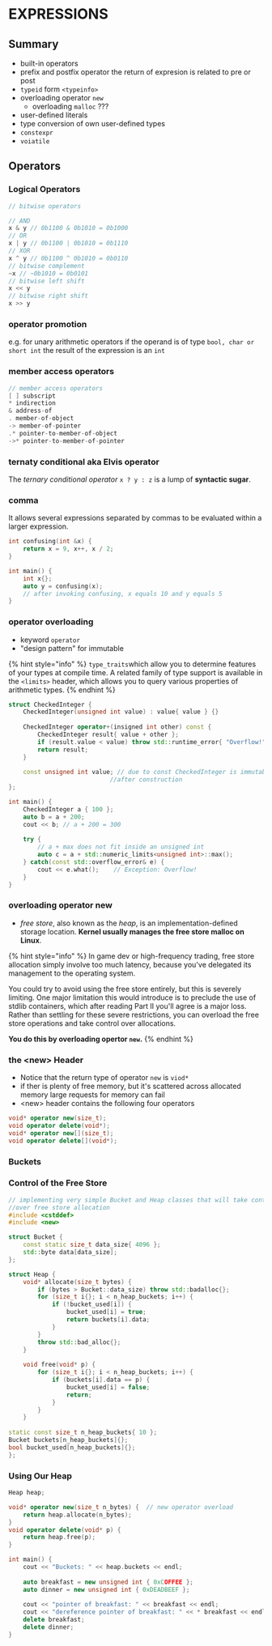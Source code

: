 # EXPRESSIONS

## Summary

* built-in operators
* prefix and postfix operator the return of expresion is related to pre or post
* `typeid` form `<typeinfo>`
* overloading operator `new`
  * overloading `malloc` ???
* user-defined literals
* type conversion of own user-defined types
* `constexpr`
* `voiatile`

## Operators

### Logical Operators

```cpp
// bitwise operators

// AND 
x & y // 0b1100 & 0b1010 = 0b1000
// OR
x | y // 0b1100 | 0b1010 = 0b1110
// XOR
x ^ y // 0b1100 ^ 0b1010 = 0b0110
// bitwise complement
~x // ~0b1010 = 0b0101
// bitwise left shift
x << y
// bitwise right shift
x >> y
```

### operator promotion

e.g. for unary arithmetic operators if the operand is of type `bool, char or short int` the result of the expression is an `int` 

### member access operators

```cpp
// member access operators
[ ] subscript
* indirection
& address-of
. member-of-object
-> member-of-pointer
.* pointer-to-member-of-object
->* pointer-to-member-of-pointer
```

### ternaty conditional aka Elvis operator

The _ternary conditional operator_ `x ? y : z` is a lump of **syntactic sugar**.

### comma

It allows several expressions separated by commas to be evaluated within a larger expression.

```cpp
int confusing(int &x) {
    return x = 9, x++, x / 2;
}

int main() {
    int x{};
    auto y = confusing(x);
    // after invoking confusing, x equals 10 and y equals 5
}
```

### operator overloading

* keyword `operator`
* "design pattern" for immutable

{% hint style="info" %}
`type_traits`which allow you to determine features of your types at compile time. A related family of type support is available in the `<limits>` header, which allows you to query various properties of arithmetic types.
{% endhint %}

```cpp
struct CheckedInteger {
    CheckedInteger(unsigned int value) : value{ value } {}
    
    CheckedInteger operator+(insigned int other) const {
        CheckedInteger result{ value + other };
        if (result.value < value) throw std::runtime_error{ "Overflow!" };
        return result;
    }
    
    const unsigned int value; // due to const CheckedInteger is immutable
                            //after construction
};

int main() {
    CheckedInteger a { 100 };
    auto b = a + 200;
    cout << b; // a + 200 = 300
    
    try {
        // a + max does not fit inside an unsigned int
        auto c = a + std::numeric_limits<unsigned int>::max();
    } catch(const std::overflow_error& e) {
        cout << e.what();    // Exception: Overflow!
    }
}
```

### overloading operator new

* _free store_, also known as the _heap_, is an implementation-defined storage location. **Kernel usually manages the free store malloc on Linux**.

{% hint style="info" %}
In game dev or high-frequency trading, free store allocation simply involve too much latency, because you've delegated its management to the operating system.

You could try to avoid using the free store entirely, but this is severely limiting. One major limitation this would introduce is to preclude the use of stdlib containers, which after reading Part II you'll agree is a major loss. Rather than settling for these severe restrictions, you can overload the free store operations and take control over allocations.

**You do this by overloading opertor `new`.**
{% endhint %}

### the &lt;new&gt; Header

* Notice that the return type of operator `new` is `viod*` 
* if ther is plenty of free memory, but it's scattered across allocated memory large requests for memory can fail
* &lt;new&gt; header contains the following four operators

```cpp
void* operator new(size_t);
void operator delete(void*);
void* operator new[](size_t);
void operator delete[](void*);
```

### Buckets

### Control of the Free Store

```cpp
// implementing very simple Bucket and Heap classes that will take control
//over free store allocation
#include <cstddef>
#include <new>

struct Bucket {
    const static size_t data_size{ 4096 };
    std::byte data[data_size];
};

struct Heap {
    void* allocate(size_t bytes) {
        if (bytes > Bucket::data_size) throw std::badalloc{};
        for (size_t i{}; i < n_heap_buckets; i++) {
            if (!bucket_used[i]) {
                bucket_used[i] = true;
                return buckets[i].data;
            }
        }
        throw std::bad_alloc{};
    }
    
    void free(void* p) {
        for (size_t i{}; i < n_heap_buckets; i++) {
            if (buckets[i].data == p) {
                bucket_used[i] = false;
                return;
            }
        }
    }
    
static const size_t n_heap_buckets{ 10 };
Bucket buckets[n_heap_buckets]{};
bool bucket_used[n_heap_buckets]{};
};               
```

### Using Our Heap

```cpp
Heap heap;

void* operator new(size_t n_bytes) {  // new operator overload
    return heap.allocate(n_bytes);
}
void operator delete(void* p) {
    return heap.free(p);
}

int main() {
    cout << "Buckets: " << heap.buckets << endl;
    
    auto breakfast = new unsigned int { 0xCOFFEE };
    auto dinner = new unsigned int { 0xDEADBEEF };
    
    cout << "pointer of breakfast: " << breakfast << endl;
    cout << "dereference pointer of breakfast: " << * breakfast << endl;
    delete breakfast;
    delete dinner;
}
```











